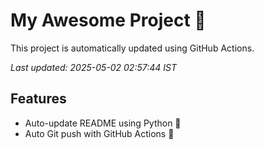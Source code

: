 # My Awesome Project 🚀

This project is automatically updated using GitHub Actions.

_Last updated: 2025-05-02 02:57:44 IST_

## Features
- Auto-update README using Python 🐍
- Auto Git push with GitHub Actions 🤖
